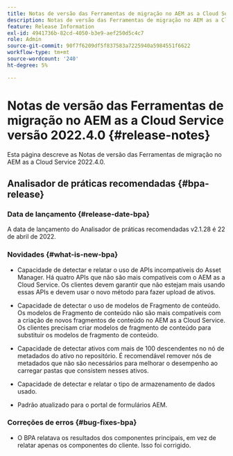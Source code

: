 ```yaml
---
title: Notas de versão das Ferramentas de migração no AEM as a Cloud Service versão 2022.4.0
description: Notas de versão das Ferramentas de migração no AEM as a Cloud Service versão 2022.4.0
feature: Release Information
exl-id: 4941736b-82cd-4050-b3e9-aef250d5c4c7
role: Admin
source-git-commit: 90f7f6209df5f837583a7225940a5984551f6622
workflow-type: tm+mt
source-wordcount: '240'
ht-degree: 5%

---
```


# Notas de versão das Ferramentas de migração no AEM as a Cloud Service versão 2022.4.0 {#release-notes}

Esta página descreve as Notas de versão das Ferramentas de migração no AEM as a Cloud Service 2022.4.0.

## Analisador de práticas recomendadas {#bpa-release}

### Data de lançamento {#release-date-bpa}

A data de lançamento do Analisador de práticas recomendadas v2.1.28 é 22 de abril de 2022.

### Novidades {#what-is-new-bpa}

* Capacidade de detectar e relatar o uso de APIs incompatíveis do Asset Manager. Há quatro APIs que não são mais compatíveis com o AEM as a Cloud Service. Os clientes devem garantir que não estejam mais usando essas APIs e devem usar o novo método para fazer upload de ativos.

* Capacidade de detectar o uso de modelos de Fragmento de conteúdo. Os modelos de Fragmento de conteúdo não são mais compatíveis com a criação de novos fragmentos de conteúdo no AEM as a Cloud Service. Os clientes precisam criar modelos de fragmento de conteúdo para substituir os modelos de fragmento de conteúdo.

* Capacidade de detectar ativos com mais de 100 descendentes no nó de metadados do ativo no repositório. É recomendável remover nós de metadados que não são necessários para melhorar o desempenho ao carregar pastas que consistem nesses ativos.

* Capacidade de detectar e relatar o tipo de armazenamento de dados usado.

* Padrão atualizado para o portal de formulários AEM.

### Correções de erros {#bug-fixes-bpa}

* O BPA relatava os resultados dos componentes principais, em vez de relatar apenas os componentes do cliente. Isso foi corrigido.
